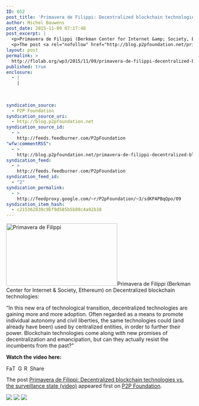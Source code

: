 ```yaml
---
ID: 652
post_title: 'Primavera de Filippi: Decentralized blockchain technologies vs. the surveillance state (video)'
author: Michel Bauwens
post_date: 2015-11-09 07:17:48
post_excerpt: |
  <p>Primavera de Filippi (Berkman Center for Internet &amp; Society, Ethereum) on Decentralized blockchain technologies: &ldquo;In this new era of technological transition, decentralized technologies are gaining more and more adoption. Often regarded as a means to promote individual autonomy and civil liberties, the same technologies could (and already have been) used by centralized entities, in order [&hellip;]</p>
  <p>The post <a rel="nofollow" href="http://blog.p2pfoundation.net/primavera-de-filippi-decentralized-blockchain-technologies-vs-the-surveillance-state-video/2015/11/09">Primavera de Filippi: Decentralized blockchain technologies vs. the surveillance state (video)</a> appeared first on <a rel="nofollow" href="http://blog.p2pfoundation.net/">P2P Foundation</a>.</p>
layout: post
permalink: >
  http://flolab.org/wp3/2015/11/09/primavera-de-filippi-decentralized-blockchain-technologies-vs-the-surveillance-state-video/
published: true
enclosure:
  - |
    |
        
        
        
syndication_source:
  - P2P Foundation
syndication_source_uri:
  - http://blog.p2pfoundation.net
syndication_source_id:
  - >
    http://feeds.feedburner.com/P2pFoundation
"wfw:commentRSS":
  - >
    http://blog.p2pfoundation.net/primavera-de-filippi-decentralized-blockchain-technologies-vs-the-surveillance-state-video/2015/11/09/feed
syndication_feed:
  - >
    http://feeds.feedburner.com/P2pFoundation
syndication_feed_id:
  - "2"
syndication_permalink:
  - >
    http://feedproxy.google.com/~r/P2pFoundation/~3/sdKPAPBqQpo/09
syndication_item_hash:
  - c215362839c9bf9d585b5b89c4a92b18
---
```

[<img class="alignright size-medium wp-image-52574" src="http://blog.p2pfoundation.net/wp-content/uploads/primavera-300x169.jpeg" alt="Primavera de Filippi" width="300" height="169" />][1]Primavera de Filippi (Berkman Center for Internet & Society, Ethereum) on Decentralized blockchain technologies:

“In this new era of technological transition, decentralized technologies are gaining more and more adoption. Often regarded as a means to promote individual autonomy and civil liberties, the same technologies could (and already have been) used by centralized entities, in order to further their power. Blockchain technologies come along with new promises of decentralization and emancipation, but can they actually resist the incumbents from the past?”

**Watch the video here:**



<a class="a2a_button_facebook" href="http://www.addtoany.com/add_to/facebook?linkurl=http%3A%2F%2Fblog.p2pfoundation.net%2Fprimavera-de-filippi-decentralized-blockchain-technologies-vs-the-surveillance-state-video%2F2015%2F11%2F09&linkname=Primavera%20de%20Filippi%3A%20Decentralized%20blockchain%20technologies%20vs.%20the%20surveillance%20state%20%28video%29" title="Facebook" rel="nofollow"><img src="http://blog.p2pfoundation.net/wp-content/plugins/add-to-any/icons/facebook.png" width="16" height="16" alt="Facebook" /></a><a class="a2a_button_twitter" href="http://www.addtoany.com/add_to/twitter?linkurl=http%3A%2F%2Fblog.p2pfoundation.net%2Fprimavera-de-filippi-decentralized-blockchain-technologies-vs-the-surveillance-state-video%2F2015%2F11%2F09&linkname=Primavera%20de%20Filippi%3A%20Decentralized%20blockchain%20technologies%20vs.%20the%20surveillance%20state%20%28video%29" title="Twitter" rel="nofollow"><img src="http://blog.p2pfoundation.net/wp-content/plugins/add-to-any/icons/twitter.png" width="16" height="16" alt="Twitter" /></a><a class="a2a_button_google_plus" href="http://www.addtoany.com/add_to/google_plus?linkurl=http%3A%2F%2Fblog.p2pfoundation.net%2Fprimavera-de-filippi-decentralized-blockchain-technologies-vs-the-surveillance-state-video%2F2015%2F11%2F09&linkname=Primavera%20de%20Filippi%3A%20Decentralized%20blockchain%20technologies%20vs.%20the%20surveillance%20state%20%28video%29" title="Google+" rel="nofollow"><img src="http://blog.p2pfoundation.net/wp-content/plugins/add-to-any/icons/google_plus.png" width="16" height="16" alt="Google+" /></a><a class="a2a_button_reddit" href="http://www.addtoany.com/add_to/reddit?linkurl=http%3A%2F%2Fblog.p2pfoundation.net%2Fprimavera-de-filippi-decentralized-blockchain-technologies-vs-the-surveillance-state-video%2F2015%2F11%2F09&linkname=Primavera%20de%20Filippi%3A%20Decentralized%20blockchain%20technologies%20vs.%20the%20surveillance%20state%20%28video%29" title="Reddit" rel="nofollow"><img src="http://blog.p2pfoundation.net/wp-content/plugins/add-to-any/icons/reddit.png" width="16" height="16" alt="Reddit" /></a><a class="a2a_dd a2a_target addtoany_share_save" href="https://www.addtoany.com/share#url=http%3A%2F%2Fblog.p2pfoundation.net%2Fprimavera-de-filippi-decentralized-blockchain-technologies-vs-the-surveillance-state-video%2F2015%2F11%2F09&title=Primavera%20de%20Filippi%3A%20Decentralized%20blockchain%20technologies%20vs.%20the%20surveillance%20state%20%28video%29" id="wpa2a_2"><img src="http://blog.p2pfoundation.net/wp-content/plugins/add-to-any/share_save_120_16.png" width="120" height="16" alt="Share" /></a>

The post <a rel="nofollow" href="http://blog.p2pfoundation.net/primavera-de-filippi-decentralized-blockchain-technologies-vs-the-surveillance-state-video/2015/11/09">Primavera de Filippi: Decentralized blockchain technologies vs. the surveillance state (video)</a> appeared first on <a rel="nofollow" href="http://blog.p2pfoundation.net/">P2P Foundation</a>.

<div class="feedflare">
  <a href="http://feeds.feedburner.com/~ff/P2pFoundation?a=sdKPAPBqQpo:u9sXBa2Hprc:7Q72WNTAKBA"><img src="http://feeds.feedburner.com/~ff/P2pFoundation?d=7Q72WNTAKBA" border="0" /></img></a> <a href="http://feeds.feedburner.com/~ff/P2pFoundation?a=sdKPAPBqQpo:u9sXBa2Hprc:D7DqB2pKExk"><img src="http://feeds.feedburner.com/~ff/P2pFoundation?i=sdKPAPBqQpo:u9sXBa2Hprc:D7DqB2pKExk" border="0" /></img></a> <a href="http://feeds.feedburner.com/~ff/P2pFoundation?a=sdKPAPBqQpo:u9sXBa2Hprc:2mJPEYqXBVI"><img src="http://feeds.feedburner.com/~ff/P2pFoundation?d=2mJPEYqXBVI" border="0" /></img></a>
</div>

<img src="http://feeds.feedburner.com/~r/P2pFoundation/~4/sdKPAPBqQpo" height="1" width="1" alt="" />

 [1]: http://blog.p2pfoundation.net/wp-content/uploads/primavera.jpeg